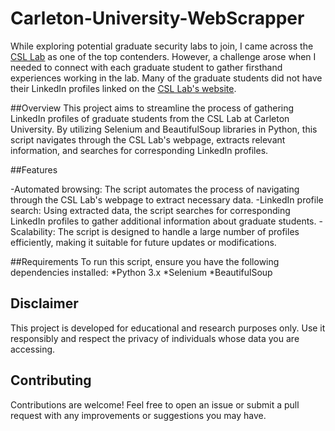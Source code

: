 # Carleton-University-WebScrapper
While exploring potential graduate security labs to join, I came across the <a href="https://security.scs.carleton.ca/people.html">CSL Lab</a> as one of the top contenders. However, a challenge arose when I needed to connect with each graduate student to gather firsthand experiences working in the lab. Many of the graduate students did not have their LinkedIn profiles linked on the <a href="https://security.scs.carleton.ca/people.html">CSL Lab's website</a>.

##Overview 
This project aims to streamline the process of gathering LinkedIn profiles of graduate students from the CSL Lab at Carleton University. By utilizing Selenium and BeautifulSoup libraries in Python, this script navigates through the CSL Lab's webpage, extracts relevant information, and searches for corresponding LinkedIn profiles.

##Features 

-Automated browsing: The script automates the process of navigating through the CSL Lab's webpage to extract necessary data.
-LinkedIn profile search: Using extracted data, the script searches for corresponding LinkedIn profiles to gather additional information about graduate students.
-Scalability: The script is designed to handle a large number of profiles efficiently, making it suitable for future updates or modifications.

##Requirements
To run this script, ensure you have the following dependencies installed:
*Python 3.x
*Selenium
*BeautifulSoup

## Disclaimer
This project is developed for educational and research purposes only. Use it responsibly and respect the privacy of individuals whose data you are accessing.

## Contributing
Contributions are welcome! Feel free to open an issue or submit a pull request with any improvements or suggestions you may have.
